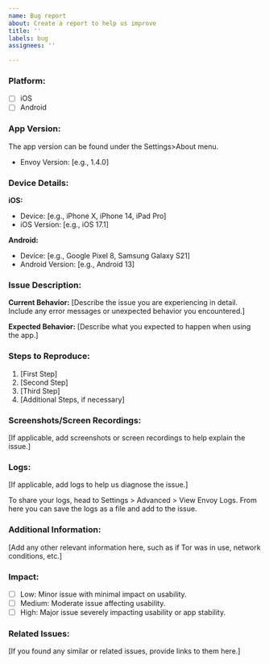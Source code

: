 ```yaml
---
name: Bug report
about: Create a report to help us improve
title: ''
labels: bug
assignees: ''

---
```


### **Platform:**

- [ ]  iOS
- [ ]  Android

### **App Version:**

The app version can be found under the Settings>About menu.

- Envoy Version: [e.g., 1.4.0]

### **Device Details:**

**iOS:**

- Device: [e.g., iPhone X, iPhone 14, iPad Pro]
- iOS Version: [e.g., iOS 17.1]

**Android:**

- Device: [e.g., Google Pixel 8, Samsung Galaxy S21]
- Android Version: [e.g., Android 13]

### **Issue Description:**

**Current Behavior:**
[Describe the issue you are experiencing in detail. Include any error messages or unexpected behavior you encountered.]

**Expected Behavior:**
[Describe what you expected to happen when using the app.]

### **Steps to Reproduce:**

1. [First Step]
2. [Second Step]
3. [Third Step]
4. [Additional Steps, if necessary]

### **Screenshots/Screen Recordings:**

[If applicable, add screenshots or screen recordings to help explain the issue.]

### **Logs:**

[If applicable, add logs to help us diagnose the issue.]

To share your logs, head to Settings > Advanced > View Envoy Logs. From here you can save the logs as a file and add to the issue.

### **Additional Information:**

[Add any other relevant information here, such as if Tor was in use, network conditions, etc.]

### **Impact:**

- [ ]  Low: Minor issue with minimal impact on usability.
- [ ]  Medium: Moderate issue affecting usability.
- [ ]  High: Major issue severely impacting usability or app stability.

### **Related Issues:**

[If you found any similar or related issues, provide links to them here.]
